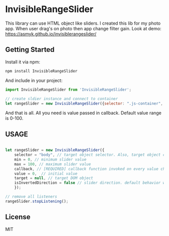# InvisibleRangeSlider

This library can use HTML object like sliders. I created this lib for my photo app. When user drag's on photo then app change filter gain. Look at demo: https://asmyk.github.io/invisiblerangeslider/ 
## Getting Started

Install it via npm:

```shell
npm install InvisibleRangeSlider
```

And include in your project:

```javascript
import InvisibleRangeSlider from 'InvisibleRangeSlider';

// create sldier instance and connect to container
let rangeSlider = new InvisibleRangeSlider({selector: ".js-container", callback: (value)=>{ console.log("changed value:", value)}});

```
And that is all. All you need is value passed in callback. Default value range is 0-100.

## USAGE

```javascript

let rangeSlider = new InvisibleRangeSlider({
    selector = "body", // target object selector. Also, target object can be passed directly(look for target element)
    min = 0, // minimum slider value
    max = 100, // maximum slider value
    callback, // [REQUIRED] callback function invoked on every value change
    value = 0,  // initial value
    target = null, // target DOM object
    isInvertedDirection = false // slider direction. default behavior works like default slider - positive values are on the right. When true - positive values are on the left side.
    });

// remove all listeners
rangeSlider.stopListening();

```

## License

MIT
